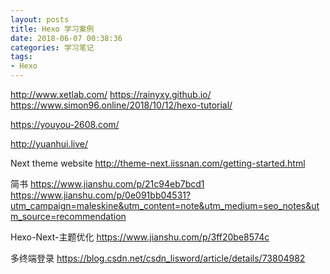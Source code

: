```yaml
---
layout: posts
title: Hexo 学习案例
date: 2018-06-07 00:38:36
categories: 学习笔记
tags: 
- Hexo
---
```


http://www.xetlab.com/
https://rainyxy.github.io/
https://www.simon96.online/2018/10/12/hexo-tutorial/

https://youyou-2608.com/

http://yuanhui.live/

Next theme website
http://theme-next.iissnan.com/getting-started.html


简书
https://www.jianshu.com/p/21c94eb7bcd1
https://www.jianshu.com/p/0e091bb04531?utm_campaign=maleskine&utm_content=note&utm_medium=seo_notes&utm_source=recommendation

Hexo-Next-主题优化
https://www.jianshu.com/p/3ff20be8574c


多终端登录
https://blog.csdn.net/csdn_lisword/article/details/73804982